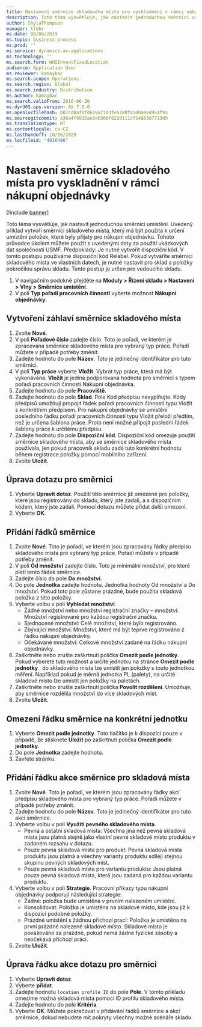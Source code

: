 ```yaml
---
title: Nastavení směrnice skladového místa pro vyskladnění v rámci nákupní objednávky
description: Toto téma vysvětluje, jak nastavit jednoduchou směrnici umístění.
author: ShylaThompson
manager: tfehr
ms.date: 08/08/2019
ms.topic: business-process
ms.prod: ''
ms.service: dynamics-ax-applications
ms.technology: ''
ms.search.form: WHSInventFixedLocation
audience: Application User
ms.reviewer: kamaybac
ms.search.scope: Operations
ms.search.region: Global
ms.search.industry: Distribution
ms.author: kamaybac
ms.search.validFrom: 2016-06-30
ms.dyn365.ops.version: AX 7.0.0
ms.openlocfilehash: b07cd8af0fd619a71d3fe5188f41d0a0ed954f93
ms.sourcegitcommit: a36a4f9915ae3eb36bf8220111cf1486387713d9
ms.translationtype: HT
ms.contentlocale: cs-CZ
ms.lasthandoff: 10/16/2020
ms.locfileid: "4016486"
---
```

# <a name="set-up-a-location-directive-for-purchase-order-put-away"></a>Nastavení směrnice skladového místa pro vyskladnění v rámci nákupní objednávky

[!include [banner](../../includes/banner.md)]

Toto téma vysvětluje, jak nastavit jednoduchou směrnici umístění. Uvedený příklad vytvoří směrnici skladového místa, který má být použita k určení umístění položek, které byly přijaty pro nákupní objednávku. Tohoto průvodce úkolem můžete použít s uvedenými daty za použití ukázkových dat společnosti USMF. Předpoklady: Je nutné vytvořit dispoziční kód. V tomto postupu používáme dispoziční kód Relabel. Pokud vytváříte směrnici skladového místa ve vlastních datech, je nutné nastavit pro sklad a položky pokročilou správu skladu. Tento postup je určen pro vedoucího skladu.

1. V navigačním podokně přejděte na **Moduly > Řízení skladu > Nastavení > Vlny > Směrnice umístění**.
2. V poli **Typ pořadí pracovních činností** vyberte možnost **Nákupní objednávky**.

## <a name="create-a-location-directive-header"></a>Vytvoření záhlaví směrnice skladového místa
1. Zvolte **Nové**.
2. V poli **Pořadové číslo** zadejte číslo. Toto je pořadí, ve kterém je zpracována směrnice skladového místa pro vybraný typ práce. Pořadí můžete v případě potřeby změnit.  
3. Zadejte hodnotu do pole **Název**. Toto je jedinečný identifikátor pro tuto směrnici.  
4. V poli **Typ práce** vyberte **Vložit**. Vybrat typ práce, která má být vykonávána. **Vložit** je jediná podporovaná hodnota pro směrnici s typem pořadí pracovních činností Nákupní objednávka.  
5. Zadejte hodnotu do pole **Pracoviště**.
6. Zadejte hodnotu do pole **Sklad**. Pole Kód předpisu nevyplňujte.  Kódy předpisů umožňují propojit řádek pořadí pracovních činností typu Vložit s konkrétním předpisem. Pro nákupní objednávky se umístění posledního řádku pořadí pracovních činností typu Vložit přeloží předtím, než je určena šablona práce. Proto není možné připojit poslední řádek šablony práce k určitému předpisu.   
7. Zadejte hodnotu do pole **Dispoziční kód**. Dispoziční kód omezuje použití směrnice skladového místa, aby se směrnice skladového místa používala, jen pokud pracovník skladu zadá tuto konkrétní hodnotu během registrace položky pomocí mobilního zařízení.  
8. Zvolte **Uložit**.

## <a name="edit-the-query-for-directive"></a>Úprava dotazu pro směrnici
1. Vyberte **Upravit dotaz**. Použití této směrnice již omezené pro položky, které jsou registrovány do skladu, který jste zadali, a s dispozičním kódem, který jste zadali. Pomocí dotazu můžete přidat další omezení.  
2. Vyberte **OK**.

## <a name="add-directive-lines"></a>Přidání řádků směrnice
1. Zvolte **Nové**. Toto je pořadí, ve kterém jsou zpracovány řádky předpisu skladového místa pro vybraný typ práce. Pořadí můžete v případě potřeby změnit.  
2. V poli **Od množství** zadejte číslo. Toto je minimální množství, pro které platí tento řádek směrnice.  
3. Zadejte číslo do pole **Do množství**.
4. Do pole **Jednotka** zadejte hodnotu. Jednotka hodnoty Od množství a Do množství. Pokud toto pole zůstane prázdné, bude použita skladová položka z této položky.  
5. Vyberte volbu v poli **Vyhledat množství**.
    - Žádné množství nebo množství registrační značky – množství: Množství registrované pro každou registrační značku.  
    - Sjednocené množství: Celé množství, které bylo registrováno.  
    - Zbývající množství: Množství, které má být teprve registrováno z řádku nákupní objednávky.  
    - Očekávané množství: Celkové množství zadané na řádku nákupní objednávky.  
6. Zaškrtněte nebo zrušte zaškrtnutí políčka **Omezit podle jednotky**. Pokud vyberete tuto možnost a určíte jednotku na stránce **Omezit podle jednotky** , do skladového místa lze umístit jen položky s touto jednotkou měření. Například pokud je měrná jednotka PL (palety), na určité skladové místo lze umístit jen položky na paletách.  
7. Zaškrtněte nebo zrušte zaškrtnutí políčka **Povolit rozdělení**. Umožňuje, aby směrnice rozdělila množství do více skladových míst.  
8. Zvolte **Uložit**.

## <a name="restrict-the-directive-line-to-a-specific-unit"></a>Omezení řádku směrnice na konkrétní jednotku
1. Vyberte **Omezit podle jednotky**. Toto tlačítko je k dispozici pouze v případě, že stisknete **Uložit** po zaškrtnutí políčka **Omezit podle jednotky**.  
2. Do pole **Jednotka** zadejte hodnotu.
3. Zavřete stránku.

## <a name="add-a-location-directive-action-line"></a>Přidání řádku akce směrnice pro skladová místa
1. Zvolte **Nové**. Toto je pořadí, ve kterém jsou zpracovány řádky akcí předpisu skladového místa pro vybraný typ práce. Pořadí můžete v případě potřeby změnit.  
2. Zadejte hodnotu do pole **Název**. Toto je jedinečný identifikátor pro tuto akci směrnice.  
3. Vyberte volbu v poli **Využití pevného skladového místa**.
    - Pevná a ostatní skladová místa: Všechna jiná než pevná skladová místa jsou platná stejně jako vlastní pevné skladové místo produktu v zadaném rozsahu v dotazu.  
    - Pouze pevná skladová místa pro produkt: Pevná skladová místa produktu jsou platná a všechny varianty produktu sdílejí stejnou skupinu pevných skladových míst.  
    - Pouze pevná skladová místa pro variantu produktu: Jsou platná pouze pevná skladová místa, která jsou zadaná pro každou variantu produktu.  
4. Vyberte volbu v poli **Strategie**. Pracovní příkazy typu nákupní objednávky podporují následující strategie: 
    - Žádné: položka bude umístěna v prvním nalezeném umístění.  
    - Konsolidovat: Položka je umístěna na skladové místo, kde jsou již k dispozici podobné položky.  
    - Prázdné umístění s žádnou příchozí prací: Položka je umístěna na první prázdné nalezené skladové místo. Skladové místo je považováno za prázdné, pokud nemá žádné fyzické zásoby a neočekává příchozí práci.  
5. Zvolte **Uložit**.

## <a name="edit-the-query-for-directive-action-line"></a>Úprava řádku akce dotazu pro směrnici
1. Vyberte **Upravit dotaz**.
2. Vyberte **přidat**.
3. Zadejte hodnotu `location profile ID` do pole **Pole**. V tomto příkladu omezíme možná skladová místa pomocí ID profilu skladového místa.  
4. Zadejte hodnotu do pole **Kritéria**.
5. Vyberte **OK**. Můžete pokračovat v přidávání řádků směrnice a akcí směrnice, dokud nebudete mít pokryty všechny možné scénáře skladu.  

